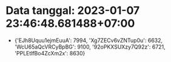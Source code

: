 # Data tanggal: 2023-01-07 23:46:48.681488+07:00

* {'EJh8Uquu1ejmEuuA': 7994, 'Xg7ZECv6vZNTup0u': 6632, 'WcU65aQcVRCyBpBG': 9100, '92oPKXSUXzy7Q92z': 6721, 'PPLEtlfBo4ZcXm2x': 8630}
